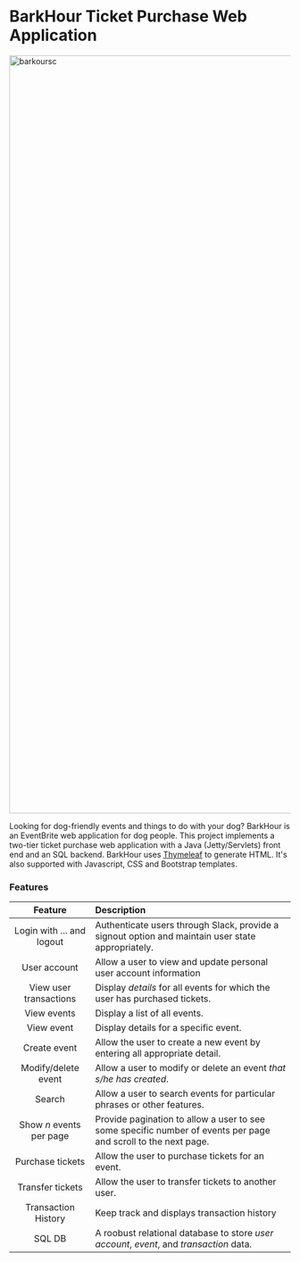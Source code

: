 BarkHour Ticket Purchase Web Application
===========================================

<img width="1359" alt="barkoursc" src="https://user-images.githubusercontent.com/60201466/170530690-ee45683d-9118-4af5-b803-962f2dbc3a57.png">

Looking for dog-friendly events and things to do with your dog? BarkHour is an EventBrite web application for dog people. This project implements a two-tier ticket purchase web application with a Java (Jetty/Servlets) front end and an SQL backend. BarkHour uses [Thymeleaf](https://www.thymeleaf.org/) to generate HTML. It's also supported with Javascript, CSS and Bootstrap templates.

### Features

| Feature         | Description |
| :-------------:| :-----|
| Login with ... and logout | Authenticate users through Slack, provide a signout option and maintain user state appropriately.|
|User account | Allow a user to view and update personal user account information | 
| View user transactions | Display *details* for all events for which the user has purchased tickets. |
| View events | Display a list of all events. |
| View event | Display details for a specific event. |
| Create event | Allow the user to create a new event by entering all appropriate detail. |
| Modify/delete event | Allow a user to modify or delete an event *that s/he has created*.|
| Search | Allow a user to search events for particular phrases or other features. |
| Show *n* events per page | Provide pagination to allow a user to see some specific number of events per page and scroll to the next page. |
| Purchase tickets | Allow the user to purchase tickets for an event. |
| Transfer tickets | Allow the user to transfer tickets to another user. |
| Transaction History | Keep track and displays transaction history |
| SQL DB | A roobust relational database to store *user account*, *event*, and *transaction* data.|
